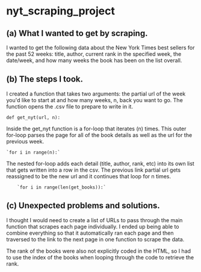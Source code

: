 # nyt_scraping_project
 
## (a) What I wanted to get by scraping.

I wanted to get the following data about the New York Times best sellers for the past 52 weeks: title, author, current rank in the specified week, the date/week, and how many weeks the book has been on the list overall. 

## (b) The steps I took.

I created a function that takes two arguments: the partial url of the week you'd like to start at and how many weeks, n, back you want to go. The function opens the .csv file to prepare to write in it. 

`def get_nyt(url, n):`


Inside the get_nyt function is a for-loop that iterates (n) times. This outer for-loop parses the page for all of the book details as well as the url for the previous week. 

	`for i in range(n):`

The nested for-loop adds each detail (title, author, rank, etc) into its own list that gets written into a row in the csv. The previous link partial url gets reassigned to be the new url and it continues that loop for n times. 

		`for i in range(len(get_books)):`


## (c) Unexpected problems and solutions.

I thought I would need to create a list of URLs to pass through the main function that scrapes each page individually. I ended up being able to combine everything so that it automatically ran each page and then traversed to the link to the next page in one function to scrape the data. 

The rank of the books were also not explicitly coded in the HTML, so I had to use the index of the books when looping through the code to retrieve the rank.
